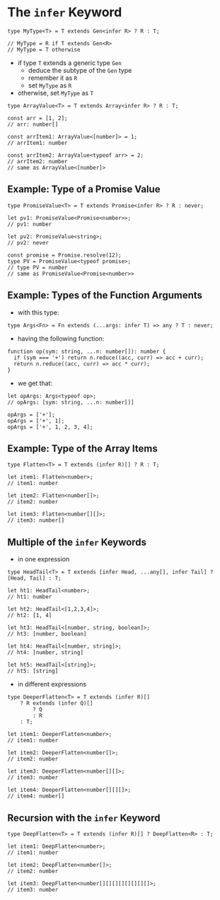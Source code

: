 # The `infer` Keyword

```
type MyType<T> = T extends Gen<infer R> ? R : T;

// MyType = R if T extends Gen<R>
// MyType = T otherwise
```

* if type `T` extends a generic type `Gen`
  * deduce the subtype of the `Gen` type
  * remember it as `R`
  * set `MyType` as `R`
* otherwise, set `MyType` as `T`

```
type ArrayValue<T> = T extends Array<infer R> ? R : T;

const arr = [1, 2];
// arr: number[]

const arrItem1: ArrayValue<[number]> = 1;
// arrItem1: number

const arrItem2: ArrayValue<typeof arr> = 2;
// arrItem2: number
// same as ArrayValue<[number]>
```

## Example: Type of a Promise Value

```
type PromiseValue<T> = T extends Promise<infer R> ? R : never;

let pv1: PromiseValue<Promise<number>>;
// pv1: number

let pv2: PromiseValue<string>;
// pv2: never

const promise = Promise.resolve(12);
type PV = PromiseValue<typeof promise>;
// type PV = number
// same as PromiseValue<Promise<number>>
```

## Example: Types of the Function Arguments

* with this type:

```
type Args<Fn> = Fn extends (...args: infer T) => any ? T : never;
```

* having the following function:

```
function op(sym: string, ...n: number[]): number {
  if (sym === '+') return n.reduce((acc, curr) => acc + curr);
  return n.reduce((acc, curr) => acc * curr);
}
```

* we get that:

```
let opArgs: Args<typeof op>;
// opArgs: [sym: string, ...n: number[]]

opArgs = ['+'];
opArgs = ['+', 1];
opArgs = ['+', 1, 2, 3, 4];
```

## Example: Type of the Array Items

```
type Flatten<T> = T extends (infer R)[] ? R : T;

let item1: Flatten<number>;
// item1: number

let item2: Flatten<number[]>;
// item2: number

let item3: Flatten<number[][]>;
// item3: number[]
```

## Multiple of the `infer` Keywords

* in one expression

```
type HeadTail<T> = T extends [infer Head, ...any[], infer Tail] ? [Head, Tail] : T;

let ht1: HeadTail<number>;
// ht1: number

let ht2: HeadTail<[1,2,3,4]>;
// ht2: [1, 4]

let ht3: HeadTail<[number, string, boolean]>;
// ht3: [number, boolean]

let ht4: HeadTail<[number, string]>;
// ht4: [number, string]

let ht5: HeadTail<[string]>;
// ht5: [string]
```

* in different expressions

```
type DeeperFlatten<T> = T extends (infer R)[]
    ? R extends (infer Q)[]
        ? Q
        : R
    : T;

let item1: DeeperFlatten<number>;
// item1: number

let item2: DeeperFlatten<number[]>;
// item2: number

let item3: DeeperFlatten<number[][]>;
// item3: number

let item4: DeeperFlatten<number[][][]>;
// item4: number[]
```

## Recursion with the `infer` Keyword

```
type DeepFlatten<T> = T extends (infer R)[] ? DeepFlatten<R> : T;

let item1: DeepFlatten<number>;
// item1: number

let item2: DeepFlatten<number[]>;
// item2: number

let item3: DeepFlatten<number[][][][][][][][]>;
// item3: number
```